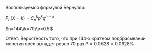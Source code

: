 Воспользуемся формулой Бернулли:

$\displaystyle P_{n}(X=k)=C^k_{n}p^{k}q^{n-k}$

$n=144\\k=70\\p=0.5$

Ответ:
Вероятность того, что при 144-х кратном подбрасывании монетки орёл выпадет ровно 70 раз $\displaystyle P=0.0628=0.0628\%$
